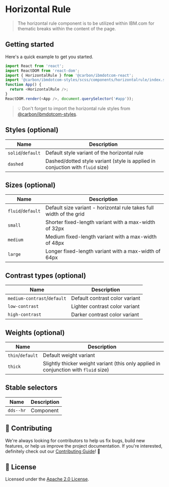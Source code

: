 # Horizontal Rule

> The horizontal rule component is to be utilized within IBM.com for thematic
> breaks within the content of the page.

## Getting started

Here's a quick example to get you started.

```javascript
import React from 'react';
import ReactDOM from 'react-dom';
import { HorizontalRule } from '@carbon/ibmdotcom-react';
import '@carbon/ibmdotcom-styles/scss/components/horizontalrule/index.scss';
function App() {
  return <HorizontalRule />;
}
ReactDOM.render(<App />, document.querySelector('#app'));
```

> 💡 Don't forget to import the horizontal rule styles from
> [@carbon/ibmdotcom-styles](https://github.com/carbon-design-system/ibm-dotcom-library/blob/master/packages/styles).

## Styles (optional)

| Name              | Description                                                                    |
| ----------------- | ------------------------------------------------------------------------------ |
| `solid`/`default` | Default style variant of the horizontal rule                                   |
| `dashed`          | Dashed/dotted style variant (style is applied in conjuction with `fluid` size) |

## Sizes (optional)

| Name              | Description                                                         |
| ----------------- | ------------------------------------------------------------------- |
| `fluid`/`default` | Default size variant - horizontal rule takes full width of the grid |
| `small`           | Shorter fixed-length variant with a max-width of 32px               |
| `medium`          | Medium fixed-length variant with a max-width of 48px                |
| `large`           | Longer fixed-length variant with a max-width of 64px                |

## Contrast types (optional)

| Name                        | Description                    |
| --------------------------- | ------------------------------ |
| `medium-contrast`/`default` | Default contrast color variant |
| `low-contrast`              | Lighter contrast color variant |
| `high-contrast`             | Darker contrast color variant  |

## Weights (optional)

| Name             | Description                                                                          |
| ---------------- | ------------------------------------------------------------------------------------ |
| `thin`/`default` | Default weight variant                                                               |
| `thick`          | Slightly thicker weight variant (this only applied in conjunction with `fluid` size) |

## Stable selectors

| Name      | Description |
| --------- | ----------- |
| `dds--hr` | Component   |

## 🙌 Contributing

We're always looking for contributors to help us fix bugs, build new features,
or help us improve the project documentation. If you're interested, definitely
check out our
[Contributing Guide](https://github.com/carbon-design-system/ibm-dotcom-library/blob/master/.github/CONTRIBUTING.md)!
👀

## 📝 License

Licensed under the
[Apache 2.0 License](https://github.com/carbon-design-system/ibm-dotcom-library/blob/master/LICENSE).
